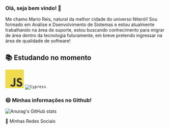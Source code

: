 ### Olá, seja bem vindo! 👋

<!--
**mariioreiis/mariioreiis** is a ✨ _special_ ✨ repository because its `README.md` (this file) appears on your GitHub profile.

Here are some ideas to get you started:

- 🔭 I’m currently working on ...
- 🌱 I’m currently learning ...
- 👯 I’m looking to collaborate on ...
- 🤔 I’m looking for help with ...
- 💬 Ask me about ...
- 📫 How to reach me: ...
- 😄 Pronouns: ...
- ⚡ Fun fact: ...
-->
Me chamo Mario Reis, natural da melhor cidade do universo Niterói! Sou formado em Análise e Dsenvolvimento de Sistemas e estou atualmente trabalhando na área de suporte, estou buscando conhecimento para migrar de área dentro da tecnologia futuramente, em breve pretendo ingressar na área de qualidade de software!


## 📚 Estudando no momento
<div align="left">
<code><img alt="JavaScript" width="58" float="left" src="https://raw.githubusercontent.com/github/explore/80688e429a7d4ef2fca1e82350fe8e3517d3494d/topics/javascript/javascript.png" /></code>
<code><img alt="Cypress" width="58" float="left" src="https://cdn.jsdelivr.net/npm/simple-icons@3.13.0/icons/cypress.svg" /></div></code>

### 😄 Minhas informações no Github!
![Anurag's GitHub stats](https://github-readme-stats.vercel.app/api?username=mariioreiis&show_icons=true&theme=radical)

💬 Minhas Redes Sociais



